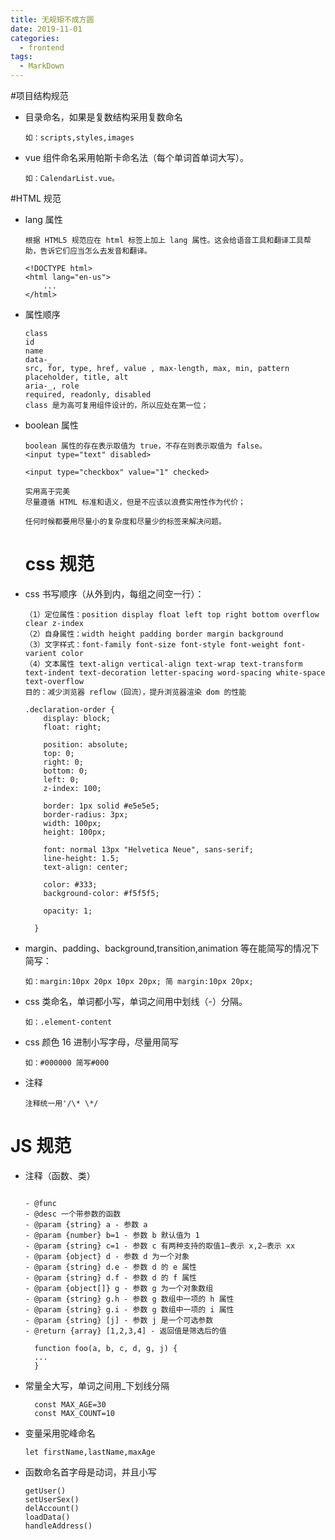 ```yaml
---
title: 无规矩不成方圆
date: 2019-11-01
categories:
  - frontend
tags:
  - MarkDown
---
```


#项目结构规范

- 目录命名，如果是复数结构采用复数命名

  ```
  如：scripts,styles,images
  ```

- vue 组件命名采用帕斯卡命名法（每个单词首单词大写）。

  ```
  如：CalendarList.vue。
  ```

#HTML 规范

- lang 属性

  ```
  根据 HTML5 规范应在 html 标签上加上 lang 属性。这会给语音工具和翻译工具帮助，告诉它们应当怎么去发音和翻译。

  <!DOCTYPE html>
  <html lang="en-us">
      ...
  </html>

  ```

- 属性顺序

  ```
  class
  id
  name
  data-_
  src, for, type, href, value , max-length, max, min, pattern
  placeholder, title, alt
  aria-_, role
  required, readonly, disabled
  class 是为高可复用组件设计的，所以应处在第一位；

  ```

- boolean 属性

  ```
  boolean 属性的存在表示取值为 true，不存在则表示取值为 false。
  <input type="text" disabled>

  <input type="checkbox" value="1" checked>

  实用高于完美
  尽量遵循 HTML 标准和语义，但是不应该以浪费实用性作为代价；

  任何时候都要用尽量小的复杂度和尽量少的标签来解决问题。

  ```

  # css 规范

- css 书写顺序（从外到内，每组之间空一行）：

  ```
  （1）定位属性：position display float left top right bottom overflow clear z-index
  （2）自身属性：width height padding border margin background
  （3）文字样式：font-family font-size font-style font-weight font-varient color
  （4）文本属性 text-align vertical-align text-wrap text-transform text-indent text-decoration letter-spacing word-spacing white-space text-overflow
  目的：减少浏览器 reflow（回流），提升浏览器渲染 dom 的性能

  .declaration-order {
      display: block;
      float: right;

      position: absolute;
      top: 0;
      right: 0;
      bottom: 0;
      left: 0;
      z-index: 100;

      border: 1px solid #e5e5e5;
      border-radius: 3px;
      width: 100px;
      height: 100px;

      font: normal 13px "Helvetica Neue", sans-serif;
      line-height: 1.5;
      text-align: center;

      color: #333;
      background-color: #f5f5f5;

      opacity: 1;

    }
  ```

- margin、padding、background,transition,animation 等在能简写的情况下简写：

  ```
  如：margin:10px 20px 10px 20px; 简 margin:10px 20px;
  ```

- css 类命名，单词都小写，单词之间用中划线（-）分隔。

  ```
  如：.element-content
  ```

- css 颜色 16 进制小写字母，尽量用简写

  ```
  如：#000000 简写#000
  ```

- 注释
  ```
  注释统一用'/\* \*/
  ```

# JS 规范

- 注释（函数、类）

  ```

  - @func
  - @desc 一个带参数的函数
  - @param {string} a - 参数 a
  - @param {number} b=1 - 参数 b 默认值为 1
  - @param {string} c=1 - 参数 c 有两种支持的取值1—表示 x,2—表示 xx
  - @param {object} d - 参数 d 为一个对象
  - @param {string} d.e - 参数 d 的 e 属性
  - @param {string} d.f - 参数 d 的 f 属性
  - @param {object[]} g - 参数 g 为一个对象数组
  - @param {string} g.h - 参数 g 数组中一项的 h 属性
  - @param {string} g.i - 参数 g 数组中一项的 i 属性
  - @param {string} [j] - 参数 j 是一个可选参数
  - @return {array} [1,2,3,4] - 返回值是筛选后的值

    function foo(a, b, c, d, g, j) {
    ...
    }

  ```

- 常量全大写，单词之间用\_下划线分隔

  ```
    const MAX_AGE=30
    const MAX_COUNT=10
  ```

- 变量采用驼峰命名

  ```
  let firstName,lastName,maxAge
  ```

- 函数命名首字母是动词，并且小写
  ```
  getUser()
  setUserSex()
  delAccount()
  loadData()
  handleAddress()
  ```
